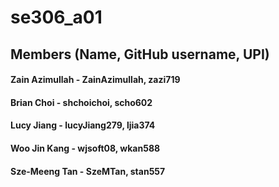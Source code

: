 # se306_a01
## Members (Name, GitHub username, UPI)
#### Zain Azimullah - ZainAzimullah, zazi719
#### Brian Choi - shchoichoi, scho602
#### Lucy Jiang - lucyJiang279, ljia374
#### Woo Jin Kang - wjsoft08, wkan588
#### Sze-Meeng Tan - SzeMTan, stan557
